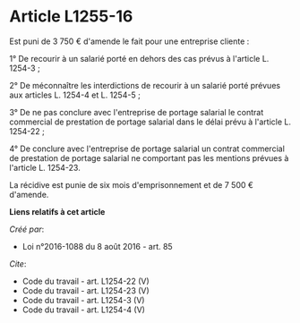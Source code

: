 # Article L1255-16

Est puni de 3 750 € d'amende le fait pour une entreprise cliente : 

1° De recourir à un salarié porté en dehors des cas prévus à l'article L. 1254-3 ; 

2° De méconnaître les interdictions de recourir à un salarié porté prévues aux articles L. 1254-4 et L. 1254-5 ; 

3° De ne pas conclure avec l'entreprise de portage salarial le contrat commercial de prestation de portage salarial dans le
délai prévu à l'article L. 1254-22 ; 

4° De conclure avec l'entreprise de portage salarial un contrat commercial de prestation de portage salarial ne comportant
pas les mentions prévues à l'article L. 1254-23. 

La récidive est punie de six mois d'emprisonnement et de 7 500 € d'amende.

**Liens relatifs à cet article**

_Créé par_:

  - Loi n°2016-1088 du 8 août 2016 - art. 85

_Cite_:

  - Code du travail - art. L1254-22 (V)
  - Code du travail - art. L1254-23 (V)
  - Code du travail - art. L1254-3 (V)
  - Code du travail - art. L1254-4 (V)
